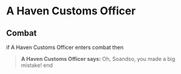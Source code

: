 # A Haven Customs Officer


## Combat

if A Haven Customs Officer enters combat  then


>**A Haven Customs Officer says:** Oh, Soandso, you made a big mistake!
end
